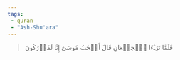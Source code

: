 ```yaml
---
tags: 
 - quran 
 - "Ash-Shu'ara"
---
```


> فَلَمَّا تَرَـٰٓءَا ٱلۡجَمۡعَانِ قَالَ أَصۡحَٰبُ مُوسَىٰٓ إِنَّا لَمُدۡرَكُونَ
